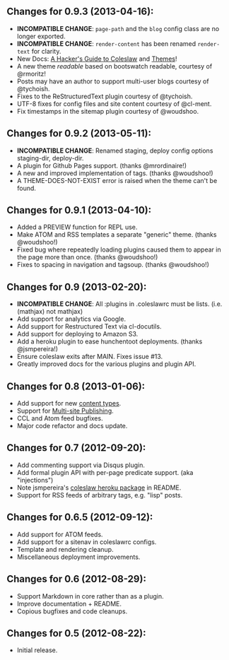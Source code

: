 ## Changes for 0.9.3 (2013-04-16):

* **INCOMPATIBLE CHANGE**: `page-path` and the `blog` config class are no longer exported.
* **INCOMPATIBLE CHANGE**: `render-content` has been renamed `render-text` for clarity.
* New Docs: [A Hacker's Guide to Coleslaw][hacking_guide] and [Themes][theming_guide]!
* A new theme *readable* based on bootswatch readable, courtesy of @rmoritz!
* Posts may have an author to support multi-user blogs courtesy of @tychoish.
* Fixes to the ReStructuredText plugin courtesy of @tychoish.
* UTF-8 fixes for config files and site content courtesy of @cl-ment.
* Fix timestamps in the sitemap plugin courtesy of @woudshoo.

## Changes for 0.9.2 (2013-05-11):

* **INCOMPATIBLE CHANGE**: Renamed staging, deploy config options staging-dir, deploy-dir.
* A plugin for Github Pages support. (thanks @mrordinaire!)
* A new and improved implementation of tags. (thanks @woudshoo!)
* A THEME-DOES-NOT-EXIST error is raised when the theme can't be found.

## Changes for 0.9.1 (2013-04-10):

* Added a PREVIEW function for REPL use.
* Make ATOM and RSS templates a separate "generic" theme. (thanks @woudshoo!)
* Fixed bug where repeatedly loading plugins caused them to appear in the page more than once. (thanks @woudshoo!)
* Fixes to spacing in navigation and tagsoup. (thanks @woudshoo!)

## Changes for 0.9 (2013-02-20):

* **INCOMPATIBLE CHANGE**: All :plugins in .coleslawrc must be lists. (i.e. (mathjax) not mathjax)
* Add support for analytics via Google.
* Add support for Restructured Text via cl-docutils.
* Add support for deploying to Amazon S3.
* Add a heroku plugin to ease hunchentoot deployments. (thanks @jsmpereira!)
* Ensure coleslaw exits after MAIN. Fixes issue #13.
* Greatly improved docs for the various plugins and plugin API.

## Changes for 0.8 (2013-01-06):

* Add support for new [content types](http://blog.redlinernotes.com/posts/Lessons-from-Coleslaw.html).
* Support for [Multi-site Publishing](http://blub.co.za/posts/Adding-multi-site-support-to-Coleslaw.html).
* CCL and Atom feed bugfixes.
* Major code refactor and docs update.

## Changes for 0.7 (2012-09-20):

* Add commenting support via Disqus plugin.
* Add formal plugin API with per-page predicate support. (aka "injections")
* Note jsmpereira's [coleslaw heroku package](https://github.com/jsmpereira/coleslaw-heroku) in README.
* Support for RSS feeds of arbitrary tags, e.g. "lisp" posts.

## Changes for 0.6.5 (2012-09-12):

* Add support for ATOM feeds.
* Add support for a sitenav in coleslawrc configs.
* Template and rendering cleanup.
* Miscellaneous deployment improvements.

## Changes for 0.6 (2012-08-29):

* Support Markdown in core rather than as a plugin.
* Improve documentation + README.
* Copious bugfixes and code cleanups.

## Changes for 0.5 (2012-08-22):

* Initial release.

[hacking_guide]: https://github.com/redline6561/coleslaw/blob/master/docs/hacking.md
[theming_guide]: https://github.com/redline6561/coleslaw/blob/master/docs/themes.md
